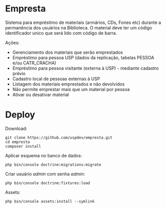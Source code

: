 # Empresta

Sistema para empréstimo de materiais (armários, CDs, Fones etc) durante a
permanência dos usuários na Biblioteca. O material deve ter um código 
identificador unico que será lido com código de barra.

Ações:

 - Gerenciamento dos materiais que serão emprestados
 - Empréstimo para pessoa USP (dados da replicação, tabelas PESSOA e/ou CATR_CRACHA)
 - Empréstimo para pessoa visitante (externa à USP) - mediante cadastro prévio
 - Cadastro local de pessoas externas à USP
 - Listagem dos materiais emprestados e não devolvidos
 - Não permite emprestar mais que um material por pessoa
 - Ativar ou desativar material

# Deploy

Download:

    git clone https://github.com/uspdev/empresta.git
    cd empresta
    composer install

Aplicar esquema no banco de dados:

    php bin/console doctrine:migrations:migrate

Criar usuário *admin* com senha *admin*:

    php bin/console doctrine:fixtures:load

Assets:

    php bin/console assets:install --symlink

